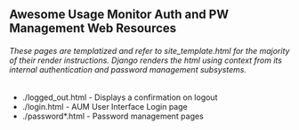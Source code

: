 Awesome Usage Monitor Auth and PW Management Web Resources
------
###### These pages are templatized and refer to site_template.html for the majority of their render instructions. Django renders the html using context from its internal authentication and password management subsystems.
* ./logged_out.html - Displays a confirmation on logout
* ./login.html - AUM User Interface Login page
* ./password*.html - Password management pages

